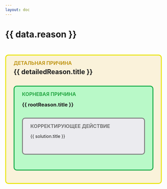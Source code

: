 ```yaml
---
layout: doc
---
```

<script setup lang="ts">
import { useData, withBase } from 'vitepress'
import { ref } from 'vue'

const data = ref({
    reason: 'Снижение расхода тепла в нижней части печи - приход в горн более восстановленного материала​',
    detailedReasons: [
        {
            title: 'Ввод в состав шихты шунгита',
            frequency: 5,
            rootReasons: [
                {
                    title: 'Высокая энтальпия и поверхностная энергия аморфного углерода приводят к большему выделению тепла нежели, чем при окислении углерода графита',
                    category: 2,
                    solutions: [
                        {
                            title: 'Подбор рудной нагрузки и состава комбинированного дутья с целью стабилизации ТСП, исходя из влияния изменений параметров КД на удельный расход кокса и производительность печи.'
                        }
                    ]
                }
            ]
        },
        {
            title: 'Снижение влажности кокса',
            frequency: 2,
            rootReasons: [
                {
                    title: 'Работа на нескольких видах кокса/изменение влаги кокса',
                    category: 1,
                    solutions: [
                        {
                            title: 'Подбор рудной нагрузки и состава комбинированного дутья с целью стабилизации ТСП, исходя из влияния изменений параметров КД, а также показателей качества кокса на удельный расход кокса и производительность.'
                        }
                    ]
                }
            ]
        },
        {
            title: 'Увеличение степени использования газа',
            frequency: 2,
            rootReasons: [
                {
                    title: 'Организация распределения газового потока по радиусу печи за счет параметров КД, системы загрузки, стабилизации фракционного состава шихты',
                    category: 1,
                    solutions: [
                        {
                            title: 'Подбор рудной нагрузки и состава комбинированного дутья с целью стабилизации ТСП, исходя из влияния изменений степени использования газа на удельный расход кокса.'
                        }
                    ]
                }
            ]
        },
    ]
})

</script>

<h1>{{ data.reason }}</h1>

<div v-for="detailedReason in data.detailedReasons" class="detailed-reason">
    <h2 :id="detailedReason.title"> {{ detailedReason.title }}​ </h2>
    <img :src="withBase(`/assets/freq_${detailedReason.frequency}.svg`)" />
    <div v-for="rootReason in detailedReason.rootReasons" class="root-reason">
        <h3>{{ rootReason.title }}​</h3>
        <img :src="withBase(`/assets/category_${rootReason.category}.svg`)" />
        <div v-for="solution in rootReason.solutions" class="solution">
            {{ solution.title }}
        </div>
    </div>
</div>

<style lang="scss">
    .vp-doc {
        h1 {
            background-color :#ffd0d0;
            border: 3px solid #ff6868;
            border-radius: 10px;
            padding: 2rem 1.5rem;
            &::before {
                position: absolute;
                top: 0.8rem;
                left: 1.5rem;
                font-size: 1.2rem;
                line-height: 1rem;
                font-weight: 700;
                content: 'ПРИЧИНА';
                color: #f66e6e;
                border-radius: 5px;
            }
        }
    }
    .detailed-reason {
        background-color: #eab30824;
        border: 3px solid #e9e500;
        border-radius: 10px;
        padding: 2.5rem 1.5rem;
        position: relative;
        margin-top: 3rem;
        &::before {
            position: absolute;
            top: 1rem;
            left: 1.5rem;
            font-size: 1rem;
            line-height: 1rem;
            font-weight: 700;
            text-transform: uppercase;
            color: #c19718;
            content: 'Детальная причина';
        }
        img {
            position: absolute;
            top: 0.5rem;
            right: 1.5rem;
            width: 3rem;
        }
        h2 {
            margin: 0 !important;
            border: none !important;
            padding: 0 !important;
            
        }
        .root-reason {
            position: relative;
            background-color: #b9f9c8;
            border: 3px solid #17ac48;
            border-radius: 10px;
            padding: 3rem 1.5rem;
            margin-top: 2rem;
            &::before {
                position: absolute;
                top: 1rem;
                left: 1.5rem;
                font-size: 1rem;
                line-height: 1rem;
                font-weight: 700;
                text-transform: uppercase;
                color: #26a845;
                content: 'корневая причина';
            }
            img {
                position: absolute;
                top: 0.5rem;
                right: 1rem;
                width: 2rem;
            }
            
            h3 {
                margin: 0;
            }
            .solution {
                position: relative;
                background-color: #ebebef;
                border: 3px solid #828282;
                border-radius: 10px;
                padding: 3rem 1.5rem;
                margin-top: 2rem;
                &::before {
                    content: 'корректирующее действие';
                    position: absolute;
                    top: 1rem;
                    left: 1.5rem;
                    font-size: 1rem;
                    line-height: 1rem;
                    font-weight: 700;
                    text-transform: uppercase;
                    color: #717171;
                }
            }

        }
    }
</style>
